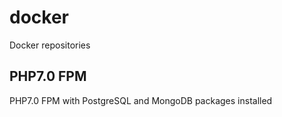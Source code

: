 # docker
Docker repositories

PHP7.0 FPM
----------
PHP7.0 FPM with PostgreSQL and MongoDB packages installed

